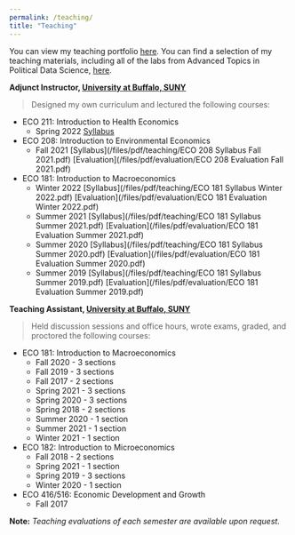 ```yaml
---
permalink: /teaching/
title: "Teaching"
---
```


You can view my teaching portfolio [here](/files/pdf/teaching/Portfolio.pdf).
You can find a selection of my teaching materials, including all of the labs
from Advanced Topics in Political Data Science, [here](/teaching-materials).

**Adjunct Instructor, [University at Buffalo, SUNY](https://arts-sciences.buffalo.edu/economics.html)**  
> Designed my own curriculum and lectured the following courses: 

 - ECO 211: Introduction to Health Economics 
     - Spring 2022 [Syllabus](/files/pdf/teaching/.pdf)
 - ECO 208: Introduction to Environmental Economics 
     - Fall 2021 [Syllabus](/files/pdf/teaching/ECO 208 Syllabus Fall 2021.pdf) [Evaluation](/files/pdf/evaluation/ECO 208 Evaluation Fall 2021.pdf)
 - ECO 181: Introduction to Macroeconomics 
     - Winter 2022 [Syllabus](/files/pdf/teaching/ECO 181 Syllabus Winter 2022.pdf) [Evaluation](/files/pdf/evaluation/ECO 181 Evaluation Winter 2022.pdf)
     - Summer 2021 [Syllabus](/files/pdf/teaching/ECO 181 Syllabus Summer 2021.pdf) [Evaluation](/files/pdf/evaluation/ECO 181 Evaluation Summer 2021.pdf)
     - Summer 2020 [Syllabus](/files/pdf/teaching/ECO 181 Syllabus Summer 2020.pdf) [Evaluation](/files/pdf/evaluation/ECO 181 Evaluation Summer 2020.pdf)
     - Summer 2019 [Syllabus](/files/pdf/teaching/ECO 181 Syllabus Summer 2019.pdf) [Evaluation](/files/pdf/evaluation/ECO 181 Evaluation Summer 2019.pdf)

**Teaching Assistant, [University at Buffalo, SUNY](https://arts-sciences.buffalo.edu/economics.html)**  
> Held discussion sessions and office hours, wrote exams, graded, and proctored the following courses:  


 - ECO 181: Introduction to Macroeconomics 
     - Fall 2020 - 3 sections
     - Fall 2019 - 3 sections
     - Fall 2017 - 2 sections
     - Spring 2021 - 3 sections
     - Spring 2020 - 3 sections
     - Spring 2018 - 2 sections
     - Summer 2020 - 1 section
     - Summer 2021 - 1 section
     - Winter 2021 - 1 section
 - ECO 182: Introduction to Microeconomics 
     - Fall 2018 - 2 sections
     - Spring 2021 - 1 section
     - Spring 2019 - 3 sections
     - Winter 2020 - 1 section
 - ECO 416/516: Economic Development and Growth 
     - Fall 2017

**Note:** *Teaching evaluations of each semester are available upon request.*

